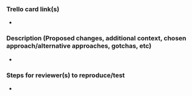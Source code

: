 ### Trello card link(s)

-

### Description (Proposed changes, additional context, chosen approach/alternative approaches, gotchas, etc)

-

### Steps for reviewer(s) to reproduce/test

-
